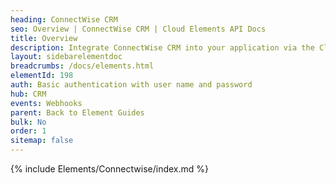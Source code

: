 ```yaml
---
heading: ConnectWise CRM
seo: Overview | ConnectWise CRM | Cloud Elements API Docs
title: Overview
description: Integrate ConnectWise CRM into your application via the Cloud Elements APIs.
layout: sidebarelementdoc
breadcrumbs: /docs/elements.html
elementId: 198
auth: Basic authentication with user name and password
hub: CRM
events: Webhooks
parent: Back to Element Guides
bulk: No
order: 1
sitemap: false
---
```


{% include Elements/Connectwise/index.md %}
